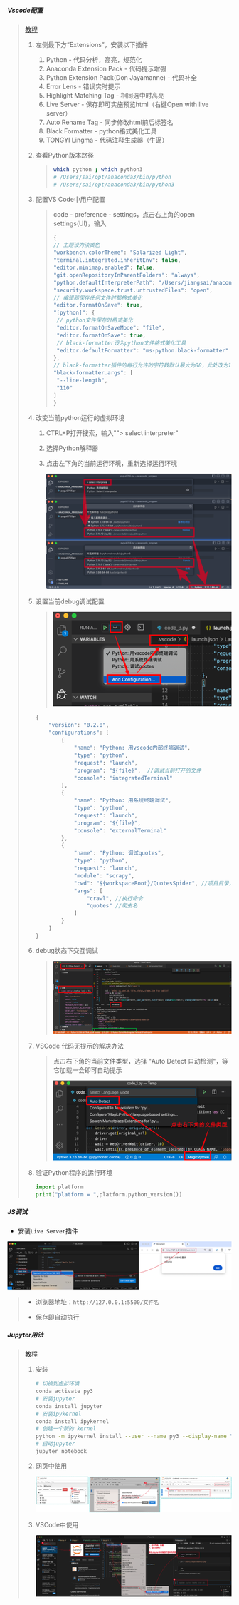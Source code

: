 

##### Vscode配置

> [教程](https://developer.aliyun.com/article/1053197)
>
> 1. 左侧最下方“Extensions”，安装以下插件
>
>    1. Python - 代码分析，高亮，规范化
>    2. Anaconda Extension Pack - 代码提示增强
>    3. Python Extension Pack(Don Jayamanne) - 代码补全
>    4. Error Lens - 错误实时提示
>    5. Highlight Matching Tag - 相同选中时高亮
>    6. Live Server - 保存即可实施预览html（右键Open with live server）
>    7. Auto Rename Tag - 同步修改html前后标签名
>    8. Black Formatter - python格式美化工具
>    9. TONGYI Lingma - 代码注释生成器（牛逼）
>
> 2. 查看Python版本路径
>
>    > ```bash
>    > which python ; which python3
>    > # /Users/sai/opt/anaconda3/bin/python
>    > # /Users/sai/opt/anaconda3/bin/python3
>    > ```
>
> 3. 配置VS Code中用户配置
>
>    > code - preference - settings，点击右上角的open settings(UI)，输入
>    >
>    > ```js
>    > {
>    > // 主题设为淡黄色
>    > "workbench.colorTheme": "Solarized Light",
>    > "terminal.integrated.inheritEnv": false,
>    > "editor.minimap.enabled": false,
>    > "git.openRepositoryInParentFolders": "always",
>    > "python.defaultInterpreterPath": "/Users/jiangsai/anaconda3/envs/py3/bin/python",
>    > "security.workspace.trust.untrustedFiles": "open",
>    > // 编辑器保存任何文件时都格式美化
>    > "editor.formatOnSave": true,
>    > "[python]": {
>    >  // python文件保存时格式美化
>    >  "editor.formatOnSaveMode": "file",
>    >  "editor.formatOnSave": true,
>    >  // black-formatter设为python文件格式美化工具
>    >  "editor.defaultFormatter": "ms-python.black-formatter"
>    > },
>    > // black-formatter插件的每行允许的字符数默认最大为88，此处改为110
>    > "black-formatter.args": [
>    >  "--line-length",
>    >  "110"
>    > ]
>    > }
>    > ```
>
> 4. 改变当前python运行的虚拟环境
>
>    1. CTRL+P打开搜索，输入""> select interpreter"
>
>    2. 选择Python解释器
>
>    3. 点击左下角的当前运行环境，重新选择运行环境
>
>       ![](https://raw.githubusercontent.com/jiangsai0502/PicBedRepo/master/img/202307051108205.png)
>
> 5. 设置当前debug调试配置
>
>    > ![](https://raw.githubusercontent.com/jiangsai0502/PicBedRepo/master/img/202307062309938.png)
>
>    ```js
>    {
>        "version": "0.2.0",
>        "configurations": [
>            {
>                "name": "Python: 用vscode内部终端调试",
>                "type": "python",
>                "request": "launch",
>                "program": "${file}",  //调试当前打开的文件
>                "console": "integratedTerminal"
>            },
>            {
>                "name": "Python: 用系统终端调试",
>                "type": "python",
>                "request": "launch",
>                "program": "${file}",
>                "console": "externalTerminal"
>            },
>            {
>                "name": "Python: 调试quotes",
>                "type": "python",
>                "request": "launch",
>                "module": "scrapy",
>                "cwd": "${workspaceRoot}/QuotesSpider", //项目目录，${workspaceRoot}是当前目录
>                "args": [
>                    "crawl", //执行命令
>                    "quotes" //爬虫名
>                ]
>            }
>        ]
>    }
>    ```
>
> 6. debug状态下交互调试
>
>    > ![](https://raw.githubusercontent.com/jiangsai0502/PicBedRepo/master/img/202307062003989.png)
>
> 7. VSCode 代码无提示的解决办法
>
>    > 点击右下角的当前文件类型，选择 "Auto Detect 自动检测"，等它加载一会即可自动提示
>    >
>    > ![](https://raw.githubusercontent.com/jiangsai0502/PicBedRepo/master/img/202307062003261.png)
>
> 8. 验证Python程序的运行环境
>
>    ```python
>    import platform
>    print("platform = ",platform.python_version())
>    ```

##### JS调试

* 安装`Live Server`插件

![](https://raw.githubusercontent.com/jiangsai0502/PicBedRepo/master/img/202311111221157.png)

>* 浏览器地址：`http://127.0.0.1:5500/文件名`
>
>* 保存即自动执行

##### Jupyter用法

> [教程](https://zhuanlan.zhihu.com/p/139776843)
>
> 1. 安装
>
>    ```bash
>    # 切换到虚拟环境
>    conda activate py3
>    # 安装jupyter
>    conda install jupyter
>    # 安装ipykernel
>    conda install ipykernel
>    # 创建一个新的 kernel 
>    python -m ipykernel install --user --name py3 --display-name "py3_kernel"
>    # 启动jupyter
>    jupyter notebook
>    ```
>
> 2. 网页中使用
>
>    ![](https://raw.githubusercontent.com/jiangsai0502/PicBedRepo/master/img/202311201711904.png)
>
> 3. VSCode中使用
>
>    ![](https://raw.githubusercontent.com/jiangsai0502/PicBedRepo/master/img/202311202336112.png)
